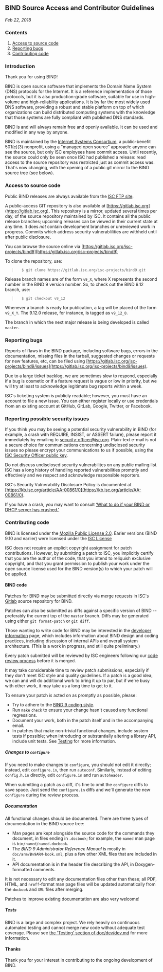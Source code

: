 <!--
 - Copyright (C) 2017  Internet Systems Consortium, Inc. ("ISC")
 -
 - This Source Code Form is subject to the terms of the Mozilla Public
 - License, v. 2.0. If a copy of the MPL was not distributed with this
 - file, You can obtain one at http://mozilla.org/MPL/2.0/.
-->
## BIND Source Access and Contributor Guidelines
*Feb 22, 2018*

### Contents

1. [Access to source code](#access)
1. [Reporting bugs](#bugs)
1. [Contributing code](#contrib)

### Introduction

Thank you for using BIND!

BIND is open source software that implements the Domain Name System (DNS)
protocols for the Internet. It is a reference implementation of those
protocols, but it is also production-grade software, suitable for use in
high-volume and high-reliability applications.  It is by far the most
widely used DNS software, providing a robust and stable platform on top of
which organizations can build distributed computing systems with the
knowledge that those systems are fully compliant with published DNS
standards.

BIND is and will always remain free and openly available.  It can be
used and modified in any way by anyone.

BIND is maintained by the [Internet Systems Consortium](https://www.isc.org),
a public-benefit 501(c)(3) nonprofit, using a "managed open source" approach:
anyone can see the source, but only ISC employees have commit access.
Until recently, the source could only be seen once ISC had published
a release: read access to the source repository was restricted just
as commit access was.  That's now changing, with the opening of a
public git mirror to the BIND source tree (see below).

### <a name="access"></a>Access to source code

Public BIND releases are always available from the
[ISC FTP site](ftp://ftp.isc.org/isc/bind9).

A public-access GIT repository is also available at
[https://gitlab.isc.org](https://gitlab.isc.org).
This repository is a mirror, updated several times per day, of the
source repository maintained by ISC.  It contains all the public release
branches; upcoming releases can be viewed in their current state at any
time.  It does *not* contain development branches or unreviewed work in
progress.  Commits which address security vulnerablilities are withheld
until after public disclosure.

You can browse the source online via
[https://gitlab.isc.org/isc-projects/bind9](https://gitlab.isc.org/isc-projects/bind9)

To clone the repository, use:

>       $ git clone https://gitlab.isc.org/isc-projects/bind9.git

Release branch names are of the form `v9_X`, where X represents the second
number in the BIND 9 version number.  So, to check out the BIND 9.12
branch, use:

>       $ git checkout v9_12

Whenever a branch is ready for publication, a tag will be placed of the
form `v9_X_Y`.  The 9.12.0 release, for instance, is tagged as `v9_12_0`.

The branch in which the next major release is being developed is called
`master`.

### <a name="bugs"></a>Reporting bugs

Reports of flaws in the BIND package, including software bugs, errors
in the documentation, missing files in the tarball, suggested changes
or requests for new features, etc, can be filed using
[https://gitlab.isc.org/isc-projects/bind9/issues](https://gitlab.isc.org/isc-projects/bind9/issues).

Due to a large ticket backlog, we are sometimes slow to respond,
especially if a bug is cosmetic or if a feature request is vague or
low in priority, but we will try at least to acknowledge legitimate
bug reports within a week.

ISC's ticketing system is publicly readable; however, you must have
an account to file a new issue. You can either register locally or
use credentials from an existing account at GitHub, GitLab, Google,
Twitter, or Facebook.

### Reporting possible security issues
If you think you may be seeing a potential security vulnerability in BIND
(for example, a crash with REQUIRE, INSIST, or ASSERT failure), please
report it immediately by emailing to security-officer@isc.org. Plain-text
e-mail is not a secure choice for communications concerning undisclosed
security issues so please encrypt your communications to us if possible,
using the [ISC Security Officer public key](https://www.isc.org/downloads/software-support-policy/openpgp-key/).

Do not discuss undisclosed security vulnerabilites on any public mailing list.
ISC has a long history of handling reported vulnerabilities promptly and
effectively and we respect and acknowledge responsible reporters.

ISC's Security Vulnerability Disclosure Policy is documented at [https://kb.isc.org/article/AA-00861/0](https://kb.isc.org/article/AA-00861/0).

If you have a crash, you may want to consult
[‘What to do if your BIND or DHCP server has crashed.’](https://kb.isc.org/article/AA-00340/89/What-to-do-if-your-BIND-or-DHCP-server-has-crashed.html)

### <a name="bugs"></a>Contributing code

BIND is licensed under the
[Mozilla Public License 2.0](http://www.isc.org/downloads/software-support-policy/isc-license/).
Earier versions (BIND 9.10 and earlier) were licensed under the [ISC License](http://www.isc.org/downloads/software-support-policy/isc-license/)

ISC does not require an explicit copyright assignment for patch
contributions.  However, by submitting a patch to ISC, you implicitly
certify that you are the author of the code, that you intend to reliquish
exclusive copyright, and that you grant permission to publish your work
under the open source license used for the BIND version(s) to which your
patch will be applied.

#### <a name="bind"></a>BIND code

Patches for BIND may be submitted directly via merge requests in
[ISC's Gitlab](https://gitlab.isc.org/isc-projects/bind9/) source
repository for BIND.

Patches can also be submitted as diffs against a specific version of
BIND -- preferably the current top of the `master` branch.  Diffs may
be generated using either `git format-patch` or `git diff`.

Those wanting to write code for BIND may be interested in the
[developer information](doc/dev/dev.md) page, which includes information
about BIND design and coding practices, including discussion of internal
APIs and overall system architecture.  (This is a work in progress, and
still quite preliminary.)

Every patch submitted will be reviewed by ISC engineers following our
[code review process](doc/dev/dev.md#reviews) before it is merged.

It may take considerable time to review patch submissions, especially if
they don't meet ISC style and quality guidelines.  If a patch is a good
idea, we can and will do additional work to bring it up to par, but if
we're busy with other work, it may take us a long time to get to it.

To ensure your patch is acted on as promptly as possible, please:

* Try to adhere to the [BIND 9 coding style](doc/dev/style.md).
* Run `make` `check` to ensure your change hasn't caused any
  functional regressions.
* Document your work, both in the patch itself and in the
  accompanying email.
* In patches that make non-trivial functional changes, include system
  tests if possible; when introducing or substantially altering a
  library API, include unit tests. See [Testing](doc/dev/dev.md#testing)
  for more information.

##### Changes to `configure`

If you need to make changes to `configure`, you should not edit it
directly; instead, edit `configure.in`, then run `autoconf`.  Similarly,
instead of editing `config.h.in` directly, edit `configure.in` and run
`autoheader`.

When submitting a patch as a diff, it's fine to omit the `configure`
diffs to save space.  Just send the `configure.in` diffs and we'll
generate the new `configure` during the review process.

##### Documentation

All functional changes should be documented. There are three types
of documentation in the BIND source tree:

* Man pages are kept alongside the source code for the commands
  they document, in files ending in `.docbook`; for example, the
  `named` man page is `bin/named/named.docbook`.
* The *BIND 9 Administrator Reference Manual* is mostly in
  `doc/arm/Bv9ARM-book.xml`, plus a few other XML files that are included
  in it.
* API documentation is in the header file describing the API, in
  Doxygen-formatted comments.

It is not necessary to edit any documentation files other than these;
all PDF, HTML, and `nroff`-format man page files will be updated
automatically from the `docbook` and `XML` files after merging.

Patches to improve existing documentation are also very welcome!

##### Tests

BIND is a large and complex project. We rely heavily on continuous
automated testing and cannot merge new code without adequate test coverage.
Please see [the 'Testing' section of doc/dev/dev.md](doc/dev/dev.md#testing)
for more information.

#### Thanks

Thank you for your interest in contributing to the ongoing development
of BIND.
